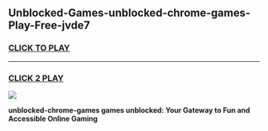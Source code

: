 
## Unblocked-Games-unblocked-chrome-games-Play-Free-jvde7
<h3>
<a href="https://premium76.site?title=unblocked-chrome-games&ref=22A">CLICK TO PLAY</a></h3>
<hr>

<h3>
<a href="https://premium76.site?title=unblocked-chrome-games&ref=22A">CLICK 2 PLAY</a>
  
</h3>

<a href="https://premium76.site?title=unblocked-chrome-games&ref=22A"><img src="https://clearcache.store/games.png"></a>


**unblocked-chrome-games games unblocked: Your Gateway to Fun and Accessible Online Gaming**
